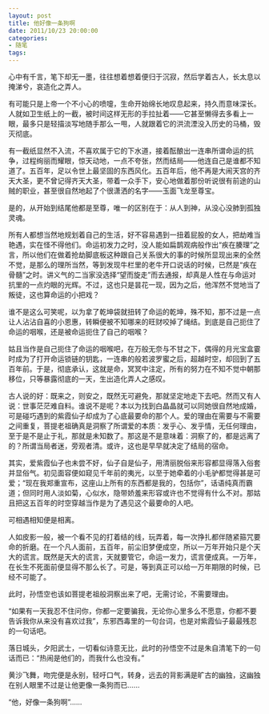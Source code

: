 ```yaml
---
layout: post
title: 他好像一条狗啊
date: 2011/10/23 20:00:00
categories: 
- 随笔
tags: 
---
```


心中有千言，笔下却无一墨，往往想着想着便归于沉寂，然后学着古人，长太息以掩涕兮，哀造化之弄人。

有可能只是上帝一个不小心的喷嚏，生命开始绵长地叹息起来，持久而意味深长。人就如卫生纸上的一截，被时间这样无形的手拉扯着——它甚至懒得去多看上一眼，最多只是轻描淡写地随手那么一甩，人就跟着它的洪流湮没入历史的马桶，毁灭彻底。

有一截纸显然不入流，不喜欢属于它的下水道，接着酝酿出一连串所谓命运的抗争，过程绚丽而耀眼，惊天动地，一点不夸张，然而结局——他连自己是谁都不知道了。五百年，足以令世上最坚固的东西风化。五百年后，他不再是大闹天宫的齐天大圣，更不曾记得齐天大圣，带着一众手下，安心地做着那份听说很有前途的山贼的职业，甚至很自然地起了个很潇洒的名字——玉面飞龙至尊宝。

是的，从开始到结尾他都是至尊，唯一的区别在于：从人到神，从没心没肺到孤独灵魂。

所有人都想当然地规划着自己的生活，好不容易遇到一扭着屁股的女人，把劫难当艳遇，实在怪不得他们。命运初发力之时，没人能如扁鹊观病般作出“疾在腠理”之言，所以他们在做着抢劫脚底板这种跟自己关系很大的事的时候所显现出来的全然不觉，是那么的理所当然，等到发现牛栏里的老牛开口说话的时候，已然是“疾在骨髓”之时。讲义气的二当家没选择“望而旋走”而去通报，却真是人性在与命运对抗里的一点灼眼的光辉。不过，这也只是昙花一现，因为之后，他浑然不觉地当了叛徒，这也算命运的小把戏？

谁不是这么可笑呢，以为拿了乾坤袋就扭转了命运的乾坤，殊不知，那不过是一点让人沾沾自喜的小恩惠，转瞬便被不知哪来的旺财咬掉了绳结。到底是自己扼住了命运的咽喉，还是被命运扼住了自己的咽喉？

姑且当作是自己扼住了命运的咽喉吧，在万般无奈与不甘之下，偶得的月光宝盒霎时成为了打开命运锁链的钥匙，一连串的般若波罗蜜之后，超越时空，却回到了五百年前。于是，彻底承认，这就是命，冥冥中注定，所有的努力在不知不觉中朝那移位，只等暴露彻底的一天，生出造化弄人之感叹。

古人说的好：既来之，则安之，既然无可避免，那就坚定地走下去吧。然而又有人说：世事茫茫难自料。谁说不是呢？本以为找到白晶晶就可以同她很自然地成婚，可是碰巧遇到的紫霞仙子却成为了心底最要命的那个人。爱的理由在需要与不需要之间重复，菩提老祖确真是洞察了所谓爱的本质：发乎心、发乎情，无任何理由，至于是不是止于礼，那就是未知数了。那这是不是意味着：洞察了的，都是远离了的？所谓当局者迷，旁观者清。或许，这也是早早就决定了结局的宿命。

其实，爱紫霞仙子也未尝不好，仙子自是仙子，用清丽脱俗来形容都显得落入俗套并显俗气。初见面容便如窥见千年前的夷光，以至于她牵着的小毛驴都觉得甚是可爱；“现在我郑重宣布，这座山上所有的东西都是我的，包括你”，话语纯真而霸道；但同时用人淡如菊，心似水，隐带娇羞来形容或许也不觉得有什么不对。那姑且把这五百年的时空穿越当作是为了遇见这个最要命的人吧。

可相遇相知便是相离。

人如皮影一般，被一个看不见的打着结的线，玩弄着，每一次挣扎都伴随紧箍咒要命的折磨。在一个凡人面前，五百年，前尘旧梦便成空，所以一万年开始只是个天大的谎言。既然是天大的谎言，天就要管它，命运一发力，谎言便成真。一万年，在长生不死面前便显得不那么长了。可是，等到真正可以给一万年期限的时候，已经不可能了。

此时，孙悟空也该如菩提老祖般洞察出来了吧，无需讨论，不需要理由。

“如果有一天我忍不住问你，你都一定要骗我，无论你心里多么不愿意，你都不要告诉我你从来没有喜欢过我”，东邪西毒里的一句台词，也是对紫霞仙子最最残忍的一句话吧。

落日城头，夕阳武士，一切看似诗意无比，此时的孙悟空不过是朱自清笔下的一句话而已：“热闹是他们的，而我什么也没有。”

黄沙飞舞，吻完便是永别，轻吁口气，转身，远去的背影满是旷古的幽独，这幽独在别人眼里不过是让他更像一条狗而已......

“他，好像一条狗啊”......
